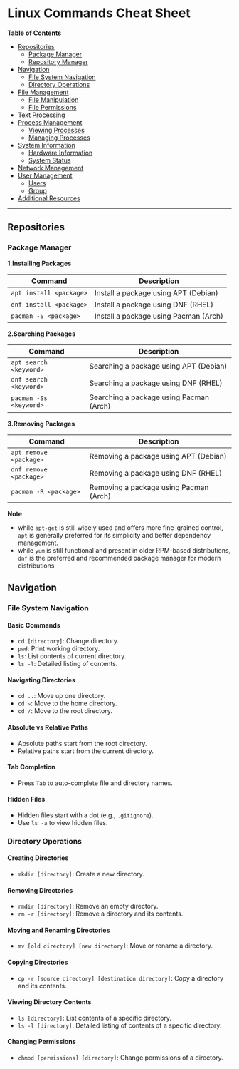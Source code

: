 # Linux Commands Cheat Sheet

**Table of Contents**

* [Repositories](#repositories)
  * [Package Manager](#package-manager)
  * [Repository Manager](#repository-manager)
* [Navigation](#navigation)
  * [File System Navigation](#file-system-navigation)
  * [Directory Operations](#directory-operations)
* [File Management](#file-management)
  * [File Manipulation](#file-manipulation)
  * [File Permissions](#file-permissions)
* [Text Processing](#text-processing)
* [Process Management](#process-management)
    * [Viewing Processes](#viewing-processes)
    * [Managing Processes](#managing-processes)
* [System Information](#system-information)
  * [Hardware Information](#hardware-information)
  * [System Status](#system-status)
* [Network Management](#network-management)
* [User Management](#user-management)
    * [Users](#users)
    * [Group](#group)
* [Additional Resources](#additional-resources)

---

## Repositories

### Package Manager

**1.Installing Packages**

| Command                        | Description                      |
|--------------------------------|----------------------------------|
| `apt install <package>`        | Install a package using APT (Debian)  |
| `dnf install <package>`        | Install a package using DNF (RHEL)    |
| `pacman -S <package>`          | Install a package using Pacman (Arch) |

**2.Searching Packages**

| Command                        | Description                      |
|--------------------------------|----------------------------------|
| `apt search <keyword>`         | Searching a package using APT (Debian)  |
| `dnf search <keyword>`         | Searching a package using DNF (RHEL)    |
| `pacman -Ss <keyword>`         | Searching a package using Pacman (Arch) |

**3.Removing Packages**

| Command                        | Description                      |
|--------------------------------|----------------------------------|
| `apt remove <package>`         | Removing a package using APT (Debian)  |
| `dnf remove <package>`         | Removing a package using DNF (RHEL)    |
| `pacman -R <package>`          | Removing a package using Pacman (Arch) |


**Note**
  - while `apt-get` is still widely used and offers more fine-grained control, `apt` is generally preferred for its simplicity and better dependency management.
  - while `yum` is still functional and present in older RPM-based distributions, `dnf` is the preferred and recommended package manager for modern distributions


## Navigation

### File System Navigation

#### Basic Commands
- `cd [directory]`: Change directory.
- `pwd`: Print working directory.
- `ls`: List contents of current directory.
- `ls -l`: Detailed listing of contents.

#### Navigating Directories
- `cd ..`: Move up one directory.
- `cd ~`: Move to the home directory.
- `cd /`: Move to the root directory.

#### Absolute vs Relative Paths
- Absolute paths start from the root directory.
- Relative paths start from the current directory.

#### Tab Completion
- Press `Tab` to auto-complete file and directory names.

#### Hidden Files
- Hidden files start with a dot (e.g., `.gitignore`).
- Use `ls -a` to view hidden files.

### Directory Operations

#### Creating Directories
- `mkdir [directory]`: Create a new directory.

#### Removing Directories
- `rmdir [directory]`: Remove an empty directory.
- `rm -r [directory]`: Remove a directory and its contents.

#### Moving and Renaming Directories
- `mv [old directory] [new directory]`: Move or rename a directory.

#### Copying Directories
- `cp -r [source directory] [destination directory]`: Copy a directory and its contents.

#### Viewing Directory Contents
- `ls [directory]`: List contents of a specific directory.
- `ls -l [directory]`: Detailed listing of contents of a specific directory.

#### Changing Permissions
- `chmod [permissions] [directory]`: Change permissions of a directory.
